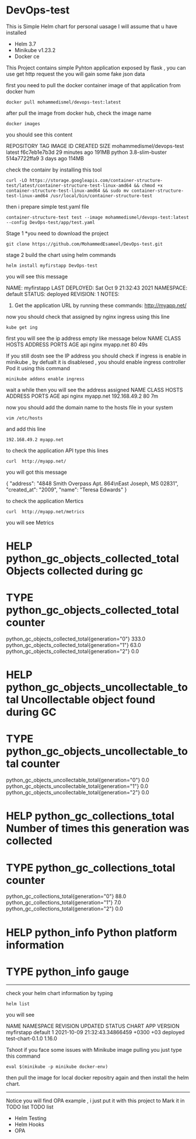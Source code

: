 # DevOps-test
This is Simple Helm chart for personal uasage 
I will assume that u have installed 
- Helm 3.7
- Minikube v1.23.2 
- Docker ce

This Project contains simple Pyhton application exposed by flask , you can use get http request the you will gain some fake json data

first you need to pull the docker container image of that application from docker hum

```
docker pull mohammedismel/devops-test:latest
```
after pull the image from docker hub, check the image name 
```
docker images
```
you should see this content 

REPOSITORY                                         TAG               IMAGE ID       CREATED          SIZE
mohammedismel/devops-test                          latest            f6c7eb1e7b3d   29 minutes ago   191MB
python                                             3.8-slim-buster   514a7722ffa9   3 days ago       114MB          

check the containr by installing this tool
```
curl -LO https://storage.googleapis.com/container-structure-test/latest/container-structure-test-linux-amd64 && chmod +x container-structure-test-linux-amd64 && sudo mv container-structure-test-linux-amd64 /usr/local/bin/container-structure-test
```
then i prepare simple test.yaml file 
```
container-structure-test test --image mohammedismel/devops-test:latest --config DevOps-test/app/test.yaml
```

Stage 1
*you need to download the project
```
git clone https://github.com/MohammedEsameel/DevOps-test.git
```
stage 2 build the chart using helm commands
```
helm install myfirstapp DevOps-test
```
you will see this message 

NAME: myfirstapp
LAST DEPLOYED: Sat Oct  9 21:32:43 2021
NAMESPACE: default
STATUS: deployed
REVISION: 1
NOTES:
1. Get the application URL by running these commands:
  http://myapp.net/

now you should check that assigned by nginx ingress using this line 
```
kube get ing
```
first you will see the ip address empty like message below
NAME   CLASS   HOSTS       ADDRESS   PORTS   AGE
api    nginx   myapp.net             80      49s

If you still dostn see the IP address you should check if ingress is enable in minikube , by defualt it is disablesed , you should enable ingress controller Pod it using this command 
```
minikube addons enable ingress
```
wait a while then you will see the address assigned 
NAME   CLASS   HOSTS       ADDRESS        PORTS   AGE
api    nginx   myapp.net   192.168.49.2   80      7m


now you should add the domain name to the hosts file in your system
```
vim /etc/hosts
```
and add this line 

```
192.168.49.2 myapp.net
```
to check the application API type this lines
```
curl  http://myapp.net/
```
you will got this message 

{
  "address": "4848 Smith Overpass Apt. 864\nEast Joseph, MS 02831", 
  "created_at": "2009", 
  "name": "Teresa Edwards"
}


to check the application Mertics 
```
curl  http://myapp.net/metrics
```
you will see Metrics
# HELP python_gc_objects_collected_total Objects collected during gc
# TYPE python_gc_objects_collected_total counter
python_gc_objects_collected_total{generation="0"} 333.0
python_gc_objects_collected_total{generation="1"} 63.0
python_gc_objects_collected_total{generation="2"} 0.0
# HELP python_gc_objects_uncollectable_total Uncollectable object found during GC
# TYPE python_gc_objects_uncollectable_total counter
python_gc_objects_uncollectable_total{generation="0"} 0.0
python_gc_objects_uncollectable_total{generation="1"} 0.0
python_gc_objects_uncollectable_total{generation="2"} 0.0
# HELP python_gc_collections_total Number of times this generation was collected
# TYPE python_gc_collections_total counter
python_gc_collections_total{generation="0"} 88.0
python_gc_collections_total{generation="1"} 7.0
python_gc_collections_total{generation="2"} 0.0
# HELP python_info Python platform information
# TYPE python_info gauge
---

check your helm chart information by typing 
```
helm list
```
you will see

NAME      	NAMESPACE	REVISION	UPDATED                               	STATUS  	CHART           	APP VERSION
myfirstapp	default  	1       	2021-10-09 21:32:43.34866459 +0300 +03	deployed	test-chart-0.1.0	1.16.0     


Tshoot
if you face some issues with Minikube image pulling you just type this command 
```
eval $(minikube -p minikube docker-env)
```
then pull the image for local docker repositry again 
and then install the helm chart.

---
Notice you will find OPA example , i just put it with this project to Mark it in TODO list
TODO list
* Helm Testing
* Helm Hooks
* OPA
